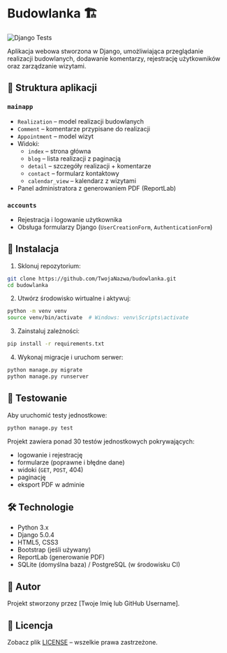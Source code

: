 # Budowlanka 🏗️
![Django Tests](https://github.com/wojtekjurkowicz/budowlanka/actions/workflows/tests.yml/badge.svg)

Aplikacja webowa stworzona w Django, umożliwiająca przeglądanie realizacji budowlanych, dodawanie komentarzy, rejestrację użytkowników oraz zarządzanie wizytami.

## 📂 Struktura aplikacji

### `mainapp`
- `Realization` – model realizacji budowlanych
- `Comment` – komentarze przypisane do realizacji
- `Appointment` – model wizyt
- Widoki:
  - `index` – strona główna
  - `blog` – lista realizacji z paginacją
  - `detail` – szczegóły realizacji + komentarze
  - `contact` – formularz kontaktowy
  - `calendar_view` – kalendarz z wizytami
- Panel administratora z generowaniem PDF (ReportLab)

### `accounts`
- Rejestracja i logowanie użytkownika
- Obsługa formularzy Django (`UserCreationForm`, `AuthenticationForm`)

## 🚀 Instalacja

1. Sklonuj repozytorium:

```bash
git clone https://github.com/TwojaNazwa/budowlanka.git
cd budowlanka
````

2. Utwórz środowisko wirtualne i aktywuj:

```bash
python -m venv venv
source venv/bin/activate  # Windows: venv\Scripts\activate
```

3. Zainstaluj zależności:

```bash
pip install -r requirements.txt
```

4. Wykonaj migracje i uruchom serwer:

```bash
python manage.py migrate
python manage.py runserver
```

## 🧪 Testowanie

Aby uruchomić testy jednostkowe:

```bash
python manage.py test
```

Projekt zawiera ponad 30 testów jednostkowych pokrywających:

* logowanie i rejestrację
* formularze (poprawne i błędne dane)
* widoki (`GET`, `POST`, 404)
* paginację
* eksport PDF w adminie

## 🛠 Technologie

* Python 3.x
* Django 5.0.4
* HTML5, CSS3
* Bootstrap (jeśli używany)
* ReportLab (generowanie PDF)
* SQLite (domyślna baza) / PostgreSQL (w środowisku CI)

## 👤 Autor

Projekt stworzony przez \[Twoje Imię lub GitHub Username].

## 📄 Licencja

Zobacz plik [LICENSE](./LICENSE) – wszelkie prawa zastrzeżone.
